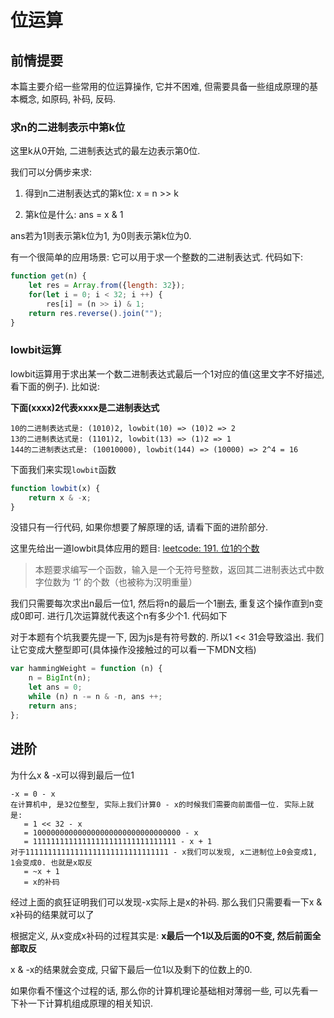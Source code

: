 # 位运算

## 前情提要

本篇主要介绍一些常用的位运算操作, 它并不困难, 但需要具备一些组成原理的基本概念, 如原码, 补码, 反码.

### 求n的二进制表示中第k位

这里k从0开始, 二进制表达式的最左边表示第0位. 

我们可以分俩步来求: 

1. 得到n二进制表达式的第k位: x = n >> k

2. 第k位是什么: ans = x & 1

ans若为1则表示第k位为1, 为0则表示第k位为0.

有一个很简单的应用场景: 它可以用于求一个整数的二进制表达式. 代码如下:

```js
function get(n) {
    let res = Array.from({length: 32});
    for(let i = 0; i < 32; i ++) {
        res[i] = (n >> i) & 1;
    return res.reverse().join("");
}
```

### lowbit运算

lowbit运算用于求出某一个数二进制表达式最后一个1对应的值(这里文字不好描述, 看下面的例子). 比如说: 

**下面(xxxx)2代表xxxx是二进制表达式**

```
10的二进制表达式是: (1010)2, lowbit(10) => (10)2 => 2
13的二进制表达式是: (1101)2, lowbit(13) => (1)2 => 1
144的二进制表达式是: (10010000), lowbit(144) => (10000) => 2^4 = 16
```

下面我们来实现`lowbit`函数

```js
function lowbit(x) {
    return x & -x;
}
```

没错只有一行代码, 如果你想要了解原理的话, 请看下面的进阶部分.

这里先给出一道lowbit具体应用的题目: [leetcode: 191. 位1的个数](https://leetcode-cn.com/problems/number-of-1-bits/)

> 本题要求编写一个函数，输入是一个无符号整数，返回其二进制表达式中数字位数为 ‘1’ 的个数（也被称为汉明重量）  

我们只需要每次求出n最后一位1, 然后将n的最后一个1删去, 重复这个操作直到n变成0即可. 进行几次运算就代表这个n有多少个1. 代码如下

对于本题有个坑我要先提一下, 因为js是有符号数的. 所以1 << 31会导致溢出. 我们让它变成大整型即可(具体操作没接触过的可以看一下MDN文档)

```js
var hammingWeight = function (n) {
    n = BigInt(n); 
    let ans = 0;
    while (n) n -= n & -n, ans ++;
    return ans;
};
```

## 进阶

为什么x & -x可以得到最后一位1

```
-x = 0 - x
在计算机中, 是32位整型, 实际上我们计算0 - x的时候我们需要向前面借一位. 实际上就是:
   = 1 << 32 - x
   = 100000000000000000000000000000000 - x
   = 11111111111111111111111111111111 - x + 1
对于11111111111111111111111111111111 - x我们可以发现, x二进制位上0会变成1, 1会变成0. 也就是x取反
   = ~x + 1
   = x的补码
```

经过上面的疯狂证明我们可以发现-x实际上是x的补码. 那么我们只需要看一下x & x补码的结果就可以了

根据定义, 从x变成x补码的过程其实是: **x最后一个1以及后面的0不变, 然后前面全部取反**

x & -x的结果就会变成, 只留下最后一位1以及剩下的位数上的0.

如果你看不懂这个过程的话, 那么你的计算机理论基础相对薄弱一些, 可以先看一下补一下计算机组成原理的相关知识.
